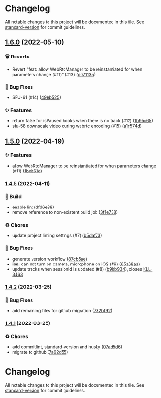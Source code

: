 # Changelog

All notable changes to this project will be documented in this file. See [standard-version](https://github.com/conventional-changelog/standard-version) for commit guidelines.

## [1.6.0](https://github.com/KL-Engineering/kidsloop-live-state/branches/compare/v1.6.0%0Dv1.5.0) (2022-05-10)


### 🗑 Reverts

* Revert "feat: allow WebRtcManager to be reinstantiated for when parameters change (#11)" (#13) ([d071135](https://github.com/KL-Engineering/kidsloop-live-state/commits/d0711351916d5227521141f7ad515fa7362adbd5))


### 🐛 Bug Fixes

* SFU-61 (#14) ([496b525](https://github.com/KL-Engineering/kidsloop-live-state/commits/496b525dc5afedb6cd9fcac476739f985e0e7f68))


### ✨ Features

* return false for isPaused hooks when there is no track (#12) ([1b95c65](https://github.com/KL-Engineering/kidsloop-live-state/commits/1b95c65ba224b7df350512b9143a2a6468c9c813))
* sfu-58 downscale video during webrtc encoding (#15) ([a1c574d](https://github.com/KL-Engineering/kidsloop-live-state/commits/a1c574dbe2bc83fed05cd7ef8508982e6238a72b))

## [1.5.0](https://github.com/KL-Engineering/kidsloop-live-state/branches/compare/v1.5.0%0Dv1.4.5) (2022-04-19)


### ✨ Features

* allow WebRtcManager to be reinstantiated for when parameters change (#11) ([1bcb61d](https://github.com/KL-Engineering/kidsloop-live-state/commits/1bcb61db0e712b41335e20c4cb702e3049d4188b))

### [1.4.5](https://github.com/KL-Engineering/kidsloop-live-state/branches/compare/v1.4.5%0Dv1.4.4) (2022-04-11)


### 🔨 Build

* enable lint ([dfd6e88](https://github.com/KL-Engineering/kidsloop-live-state/commits/dfd6e88ba2af583c78113c24765c7607848e23ca))
* remove reference to non-existent build job ([3f1e738](https://github.com/KL-Engineering/kidsloop-live-state/commits/3f1e738f65d7e19c65479db36f3de8ef898743be))


### ♻️ Chores

* update project linting settings (#7) ([b5daf73](https://github.com/KL-Engineering/kidsloop-live-state/commits/b5daf738cb41b7353b6877ba282b4f256fc7495e))


### 🐛 Bug Fixes

* generate version workflow ([87cb5ae](https://github.com/KL-Engineering/kidsloop-live-state/commits/87cb5ae866ffb1ae236b3df435472967f97d4eb4))
* **ios:** can not turn on camera, microphone on iOS (#9) ([65a68aa](https://github.com/KL-Engineering/kidsloop-live-state/commits/65a68aae7430462dd55a96b4fefd7fef7b55808d))
* update tracks when sessionId is updated (#8) ([b9bb934](https://github.com/KL-Engineering/kidsloop-live-state/commits/b9bb9346a9f42b6853de0447002193db22343cf5)), closes [KLL-3463](https://calmisland.atlassian.net/browse/KLL-3463)

### [1.4.2](https://github.com/KL-Engineering/kidsloop-live-state/compare/v1.4.1...v1.4.2) (2022-03-25)


### 🐛 Bug Fixes

* add remaining files for github migration ([732bf92](https://github.com/KL-Engineering/kidsloop-live-state/commit/732bf9257b7eebf1a45016959f6306b840adb1ee))

### [1.4.1](https://bitbucket.org/calmisland/kidsloop-live-state/compare/v1.4.0...v1.4.1) (2022-03-25)


### ♻️ Chores

* add commitlint, standard-version and husky ([07ad5d6](https://bitbucket.org/calmisland/kidsloop-live-state/commit/07ad5d67e1758143a13bf2362f69a6d155756c98))
* migrate to github ([7a62d55](https://bitbucket.org/calmisland/kidsloop-live-state/commit/7a62d557db9e312d7d796ca8c5bb5ba1a044b228))

# Changelog

All notable changes to this project will be documented in this file. See [standard-version](https://github.com/conventional-changelog/standard-version) for commit guidelines.
